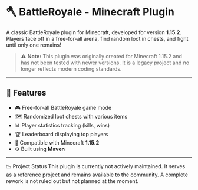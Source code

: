 # 🪓 BattleRoyale - Minecraft Plugin

A classic BattleRoyale plugin for Minecraft, developed for version **1.15.2**. Players face off in a free-for-all arena, find random loot in chests, and fight until only one remains!

> ⚠️ **Note:** This plugin was originally created for Minecraft 1.15.2 and has not been tested with newer versions. It is a legacy project and no longer reflects modern coding standards.

---

## 🧩 Features

- 🎮 Free-for-all BattleRoyale game mode  
- 🗺️ Randomized loot chests with various items  
- 📊 Player statistics tracking (kills, wins)  
- 🏆 Leaderboard displaying top players  
- 🧱 Compatible with Minecraft **1.15.2**  
- ⚙️ Built using **Maven**

---

📉 Project Status
This plugin is currently not actively maintained. It serves as a reference project and remains available to the community. A complete rework is not ruled out but not planned at the moment.
